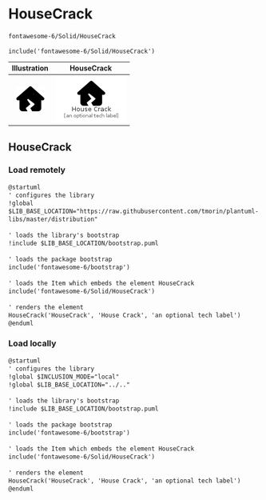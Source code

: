 # HouseCrack


```text
fontawesome-6/Solid/HouseCrack
```

```text
include('fontawesome-6/Solid/HouseCrack')
```



| Illustration | HouseCrack |
| :---: | :---: |
| ![illustration for Illustration](../../fontawesome-6/Solid/HouseCrack.png) | ![illustration for HouseCrack](../../fontawesome-6/Solid/HouseCrack.Local.png) |




## HouseCrack

### Load remotely
```plantuml
@startuml
' configures the library
!global $LIB_BASE_LOCATION="https://raw.githubusercontent.com/tmorin/plantuml-libs/master/distribution"

' loads the library's bootstrap
!include $LIB_BASE_LOCATION/bootstrap.puml

' loads the package bootstrap
include('fontawesome-6/bootstrap')

' loads the Item which embeds the element HouseCrack
include('fontawesome-6/Solid/HouseCrack')

' renders the element
HouseCrack('HouseCrack', 'House Crack', 'an optional tech label')
@enduml
```

### Load locally
```plantuml
@startuml
' configures the library
!global $INCLUSION_MODE="local"
!global $LIB_BASE_LOCATION="../.."

' loads the library's bootstrap
!include $LIB_BASE_LOCATION/bootstrap.puml

' loads the package bootstrap
include('fontawesome-6/bootstrap')

' loads the Item which embeds the element HouseCrack
include('fontawesome-6/Solid/HouseCrack')

' renders the element
HouseCrack('HouseCrack', 'House Crack', 'an optional tech label')
@enduml
```

